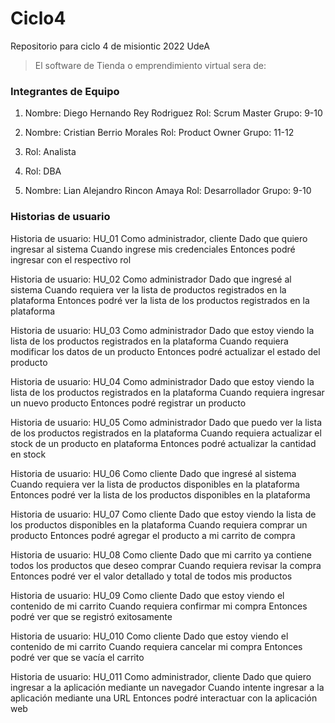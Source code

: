 # Ciclo4
Repositorio para ciclo 4 de misiontic 2022 UdeA

> El software de Tienda o emprendimiento virtual sera de:


### Integrantes de Equipo

1.  Nombre: Diego Hernando Rey Rodriguez
    Rol: Scrum Master 
    Grupo: 9-10

2.  Nombre: Cristian Berrio Morales
    Rol: Product Owner
    Grupo: 11-12

3.  Rol: Analista

4.  Rol: DBA

5.  Nombre: Lian Alejandro Rincon Amaya
    Rol: Desarrollador
    Grupo: 9-10


### Historias de usuario

Historia de usuario: HU_01
Como administrador, cliente
Dado que quiero ingresar al sistema
Cuando ingrese mis credenciales
Entonces podré ingresar con el respectivo rol

Historia de usuario: HU_02
Como administrador
Dado que ingresé al sistema
Cuando requiera ver la lista de productos registrados en la plataforma
Entonces podré ver la lista de los productos registrados en la plataforma

Historia de usuario: HU_03
Como administrador
Dado que estoy viendo la lista de los productos registrados en la plataforma
Cuando requiera modificar los datos de un producto
Entonces podré actualizar el estado del producto

Historia de usuario: HU_04
Como administrador
Dado que estoy viendo la lista de los productos registrados en la plataforma
Cuando requiera ingresar un nuevo producto
Entonces podré registrar un producto

Historia de usuario: HU_05
Como administrador
Dado que puedo ver la lista de los productos registrados en la plataforma
Cuando requiera actualizar el stock de un producto en plataforma
Entonces podré actualizar la cantidad en stock

Historia de usuario: HU_06
Como cliente
Dado que ingresé al sistema
Cuando requiera ver la lista de productos disponibles en la plataforma
Entonces podré ver la lista de los productos disponibles en la plataforma

Historia de usuario: HU_07
Como cliente
Dado que estoy viendo la lista de los productos disponibles en la plataforma
Cuando requiera comprar un producto
Entonces podré agregar el producto a mi carrito de compra

Historia de usuario: HU_08
Como cliente
Dado que mi carrito ya contiene todos los productos que deseo comprar
Cuando requiera revisar la compra
Entonces podré ver el valor detallado y total de todos mis productos

Historia de usuario: HU_09
Como cliente
Dado que estoy viendo el contenido de mi carrito
Cuando requiera confirmar mi compra
Entonces podré ver que se registró exitosamente

Historia de usuario: HU_010
Como cliente
Dado que estoy viendo el contenido de mi carrito
Cuando requiera cancelar mi compra
Entonces podré ver que se vacía el carrito

Historia de usuario: HU_011
Como administrador, cliente
Dado que quiero ingresar a la aplicación mediante un navegador
Cuando intente ingresar a la aplicación mediante una URL
Entonces podré interactuar con la aplicación web